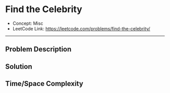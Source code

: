 # Find the Celebrity

- Concept: Misc
- LeetCode Link: https://leetcode.com/problems/find-the-celebrity/

---

## Problem Description

## Solution

## Time/Space Complexity

